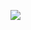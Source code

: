 ![](http://www.plantuml.com/plantuml/proxy?cache=no&src=https://raw.githubusercontent.com/oleksandrblazhko/ai-212-ishenko/laboratory-work-7/2-SoftwareDesign/2.7-PlantUML/UML-Activity.puml)
